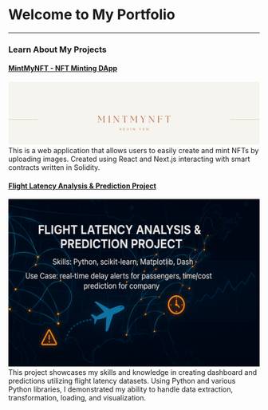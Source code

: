 # Welcome to My Portfolio

---
### Learn About My Projects

#### [MintMyNFT - NFT Minting DApp](https://www.linkedin.com/pulse/nft-minting-dapp-kevin-yen-dtbuf/?trackingId=KOjWg4JjR22P6PI%2BrqcZJA%3D%3D)
[<img src="./images/NFTMint.png?raw=true"/>](https://www.linkedin.com/pulse/nft-minting-dapp-kevin-yen-dtbuf/?trackingId=KOjWg4JjR22P6PI%2BrqcZJA%3D%3D)
This is a web application that allows users to easily create and mint NFTs by uploading images. Created using React and Next.js interacting with smart contracts written in Solidity.

#### [Flight Latency Analysis & Prediction Project](https://www.linkedin.com/pulse/flight-latency-analysis-prediction-project-kevin-yen-ijilf)
[<img src="./images/project_image.png?raw=true"/>](https://www.linkedin.com/pulse/flight-latency-analysis-prediction-project-kevin-yen-ijilf)
This project showcases my skills and knowledge in creating dashboard and predictions utilizing flight latency datasets. Using Python and various Python libraries, I demonstrated my ability to handle data extraction, transformation, loading, and visualization.
